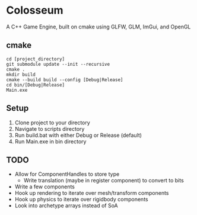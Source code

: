 # Colosseum

A C++ Game Engine, built on cmake using GLFW, GLM, ImGui, and OpenGL


## cmake

```
cd [project_directory]
git submodule update --init --recursive
cmake .
mkdir build
cmake --build build --config [Debug|Release]
cd bin/[Debug|Release]
Main.exe
```

## Setup

1. Clone project to your directory
2. Navigate to scripts directory
3. Run build.bat with either Debug or Release (default)
4. Run Main.exe in bin directory

## TODO

- Allow for ComponentHandles to store type
	- Write translation (maybe in register component) to convert to bits
- Write a few components
- Hook up rendering to iterate over mesh/transform components
- Hook up physics to iterate over rigidbody components
- Look into archetype arrays instead of SoA